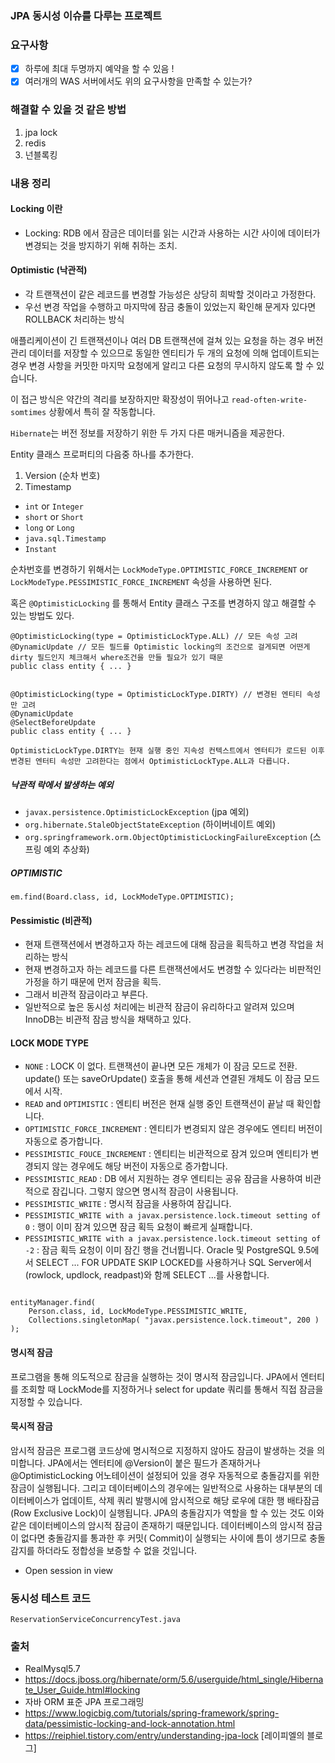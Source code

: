 ### JPA 동시성 이슈를 다루는 프로젝트

### 요구사항

- [x] 하루에 최대 두명까지 예약을 할 수 있음 !
- [x] 여러개의 WAS 서버에서도 위의 요구사항을 만족할 수 있는가?

### 해결할 수 있을 것 같은 방법

1. jpa lock
2. redis
3. 넌블록킹

### 내용 정리

#### Locking 이란

- Locking: RDB 에서 잠금은 데이터를 읽는 시간과 사용하는 시간 사이에 데이터가 변경되는 것을 방지하기 위해 취하는 조치.

#### Optimistic (낙관적)

- 각 트랜잭션이 같은 레코드를 변경할 가능성은 상당히 희박할 것이라고 가정한다.
- 우선 변경 작업을 수행하고 마지막에 잠금 충돌이 있었는지 확인해 문게자 있다면 ROLLBACK 처리하는 방식

애플리케이션이 긴 트랜잭션이나 여러 DB 트랜잭션에 걸쳐 있는 요청을 하는 경우 버전 관리 데이터를 저장할 수 있으므로 동일한 엔티티가 두 개의 요청에 의해 업데이트되는 경우 변경 사항을 커밋한 마지막 요청에게
알리고 다른 요청의 무시하지 않도록 할 수 있습니다.

이 접근 방식은 약간의 격리를 보장하지만 확장성이 뛰어나고 `read-often-write-somtimes` 상황에서 특히 잘 작동합니다.

`Hibernate`는 버전 정보를 저장하기 위한 두 가지 다른 매커니즘을 제공한다.

Entity 클래스 프로퍼티의 다음중 하나를 추가한다.

1. Version (순차 번호)
2. Timestamp

- `int` or `Integer`
- `short` or `Short`
- `long` or `Long`
- `java.sql.Timestamp`
- `Instant`

순차번호를 변경하기 위해서는 `LockModeType.OPTIMISTIC_FORCE_INCREMENT` or `LockModeType.PESSIMISTIC_FORCE_INCREMENT` 속성을 사용하면 된다.

혹은 `@OptimisticLocking` 를 통해서 Entity 클래스 구조를 변경하지 않고 해결할 수 있는 방법도 있다.

```
@OptimisticLocking(type = OptimisticLockType.ALL) // 모든 속성 고려
@DynamicUpdate // 모든 필드를 Optimistic locking의 조건으로 걸게되면 어떤게 dirty 필드인지 체크해서 where조건을 만들 필요가 있기 때문
public class entity { ... }


@OptimisticLocking(type = OptimisticLockType.DIRTY) // 변경된 엔티티 속성만 고려
@DynamicUpdate
@SelectBeforeUpdate
public class entity { ... }

OptimisticLockType.DIRTY는 현재 실행 중인 지속성 컨텍스트에서 엔터티가 로드된 이후 변경된 엔터티 속성만 고려한다는 점에서 OptimisticLockType.ALL과 다릅니다.
```


##### 낙관적 락에서 발생하는 예외
- `javax.persistence.OptimisticLockException` (jpa 예외)
- `org.hibernate.StaleObjectStateException` (하이버네이트 예외)
- `org.springframework.orm.ObjectOptimisticLockingFailureException` (스프링 예외 추상화)


##### OPTIMISTIC



```
em.find(Board.class, id, LockModeType.OPTIMISTIC); 
```


#### Pessimistic (비관적)

- 현재 트랜잭션에서 변경하고자 하는 레코드에 대해 잠금을 획득하고 변경 작업을 처리하는 방식
- 현재 변경하고자 하는 레코드를 다른 트랜잭션에서도 변경할 수 있다라는 비판적인 가정을 하기 때문에 먼저 잠금을 획득.
- 그래서 비관적 잠금이라고 부른다.
- 일반적으로 높은 동시성 처리에는 비관적 잠금이 유리하다고 알려져 있으며 InnoDB는 비관적 잠금 방식을 채택하고 있다.

#### LOCK MODE TYPE

- `NONE` : LOCK 이 없다. 트랜잭션이 끝나면 모든 개체가 이 잠금 모드로 전환. update() 또는 saveOrUpdate() 호출을 통해 세션과 연결된 개체도 이 잠금 모드에서 시작.
- `READ` and `OPTIMISTIC` : 엔티티 버전은 현재 실행 중인 트랜잭션이 끝날 때 확인합니다.
- `OPTIMISTIC_FORCE_INCREMENT` :  엔티티가 변경되지 않은 경우에도 엔티티 버전이 자동으로 증가합니다.
- `PESSIMISTIC_FOUCE_INCREMENT` :  엔티티는 비관적으로 잠겨 있으며 엔티티가 변경되지 않는 경우에도 해당 버전이 자동으로 증가합니다.
- `PESSIMISTIC_READ` : DB 에서 지원하는 경우 엔티티는 공유 잠금을 사용하여 비관적으로 잠깁니다. 그렇지 않으면 명시적 잠금이 사용됩니다.
- `PESSIMISTIC_WRITE` : 명시적 잠금을 사용하여 잠깁니다.
- `PESSIMISTIC_WRITE with a javax.persistence.lock.timeout setting of 0` : 행이 이미 잠겨 있으면 잠금 획득 요청이 빠르게 실패합니다.
- `PESSIMISTIC_WRITE with a javax.persistence.lock.timeout setting of -2` : 잠금 획득 요청이 이미 잠긴 행을 건너뜁니다. Oracle 및
  PostgreSQL 9.5에서 SELECT ... FOR UPDATE SKIP LOCKED를 사용하거나 SQL Server에서 (rowlock, updlock, readpast)와 함께 SELECT ...를
  사용합니다.

```

entityManager.find(
	Person.class, id, LockModeType.PESSIMISTIC_WRITE,
	Collections.singletonMap( "javax.persistence.lock.timeout", 200 )
);

```

#### 명시적 잠금

프로그램을 통해 의도적으로 잠금을 실행하는 것이 명시적 잠금입니다. JPA에서 엔터티를 조회할 때 LockMode를 지정하거나 select for update 쿼리를 통해서 직접 잠금을 지정할 수 있습니다.

#### 묵시적 잠금

암시적 잠금은 프로그램 코드상에 명시적으로 지정하지 않아도 잠금이 발생하는 것을 의미합니다. JPA에서는 엔터티에 @Version이 붙은 필드가 존재하거나 @OptimisticLocking 어노테이션이 설정되어 있을
경우 자동적으로 충돌감지를 위한 잠금이 실행됩니다. 그리고 데이터베이스의 경우에는 일반적으로 사용하는 대부분의 데이터베이스가 업데이트, 삭제 쿼리 발행시에 암시적으로 해당 로우에 대한 행 배타잠금(Row
Exclusive Lock)이 실행됩니다. JPA의 충돌감지가 역할을 할 수 있는 것도 이와 같은 데이터베이스의 암시적 잠금이 존재하기 때문입니다. 데이터베이스의 암시적 잠금이 없다면 충돌감지를 통과한 후 커밋(
Commit)이 실행되는 사이에 틈이 생기므로 충돌감지를 하더라도 정합성을 보증할 수 없을 것입니다.

- Open session in view

### 동시성 테스트 코드

`ReservationServiceConcurrencyTest.java`

### 출처

* RealMysql5.7
* https://docs.jboss.org/hibernate/orm/5.6/userguide/html_single/Hibernate_User_Guide.html#locking
* 자바 ORM 표준 JPA 프로그래밍
* https://www.logicbig.com/tutorials/spring-framework/spring-data/pessimistic-locking-and-lock-annotation.html
* https://reiphiel.tistory.com/entry/understanding-jpa-lock [레이피엘의 블로그]
